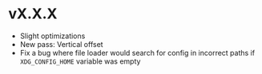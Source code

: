 # vX.X.X
* Slight optimizations
* New pass: Vertical offset
* Fix a bug where file loader would search for config in incorrect paths if `XDG_CONFIG_HOME` variable was empty
